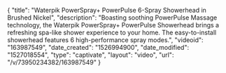 {
    "title": "Waterpik PowerSpray+ PowerPulse 6-Spray Showerhead in Brushed Nickel",
    "description": "Boasting soothing PowerPulse Massage technology, the Waterpik PowerSpray+ PowerPulse Showerhead brings a refreshing spa-like shower experience to your home. The easy-to-install showerhead features 6 high-performance spray modes.",
    "videoid": "163987549",
    "date_created": "1526994900",
    "date_modified": "1527018554",
    "type": "captivate",
    "layout": "video",
    "url": "\/v\/73950234382\/163987549"
}